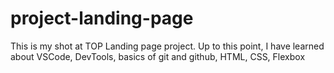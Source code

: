 # project-landing-page
This is my shot at TOP Landing page project. Up to this point, I have learned about VSCode, DevTools, basics of git and github, HTML, CSS, Flexbox
